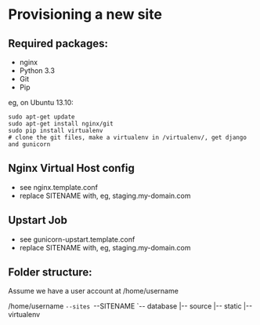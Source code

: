 Provisioning a new site
=======================

## Required packages:

* nginx
* Python 3.3
* Git
* Pip

eg, on Ubuntu 13.10:

	sudo apt-get update
	sudo apt-get install nginx/git
	sudo pip install virtualenv
	# clone the git files, make a virtualenv in /virtualenv/, get django and gunicorn
	
	
## Nginx Virtual Host config

* see nginx.template.conf
* replace SITENAME with, eg, staging.my-domain.com

## Upstart Job

* see gunicorn-upstart.template.conf
* replace SITENAME with, eg, staging.my-domain.com

## Folder structure:
Assume we have a user account at /home/username

/home/username
`--sites
   `--SITENAME
      `-- database
	  |-- source
	  |-- static
	  |-- virtualenv
	  
	  